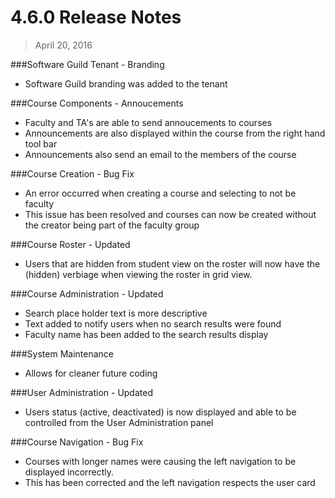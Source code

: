 4.6.0 Release Notes
====================

>April 20, 2016

###Software Guild Tenant - Branding

* Software Guild branding was added to the tenant

###Course Components - Annoucements

* Faculty and TA's are able to send annoucements to courses
* Announcements are also displayed within the course from the right hand tool bar
* Announcements also send an email to the members of the course

###Course Creation - Bug Fix

* An error occurred when creating a course and selecting to not be faculty
* This issue has been resolved and courses can now be created without the creator being part of the faculty group

###Course Roster - Updated

* Users that are hidden from student view on the roster will now have the (hidden) verbiage when viewing the roster in grid view.
 
###Course Administration - Updated

* Search place holder text is more descriptive
* Text added to notify users when no search results were found
* Faculty name has been added to the search results display

###System Maintenance

* Allows for cleaner future coding

###User Administration - Updated

* Users status (active, deactivated) is now displayed and able to be controlled from the User Administration panel

###Course Navigation - Bug Fix

* Courses with longer names were causing the left navigation to be displayed incorrectly.
* This has been corrected and the left navigation respects the user card
